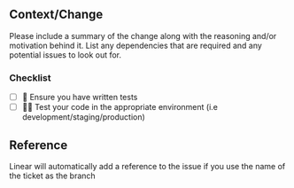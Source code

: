 ## Context/Change

Please include a summary of the change along with the reasoning and/or motivation behind it. List any dependencies that are
required and any potential issues to look out for.

### Checklist

- [ ] 🧪 Ensure you have written tests
- [ ] 🧑‍🔬 Test your code in the appropriate environment (i.e development/staging/production)

## Reference

Linear will automatically add a reference to the issue if you use the name of the ticket as the branch
